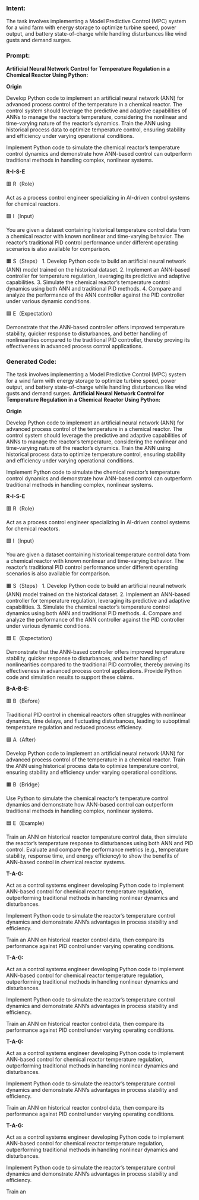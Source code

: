 ### Intent:
The task involves implementing a Model Predictive Control (MPC) system for a wind farm with energy storage to optimize turbine speed, power output, and battery state-of-charge while handling disturbances like wind gusts and demand surges.

### Prompt:
**Artificial Neural Network Control for Temperature Regulation in a Chemical Reactor Using Python:**

**Origin**

Develop Python code to implement an artificial neural network (ANN) for advanced process control of the temperature in a chemical reactor. The control system should leverage the predictive and adaptive capabilities of ANNs to manage the reactor’s temperature, considering the nonlinear and time-varying nature of the reactor’s dynamics. Train the ANN using historical process data to optimize temperature control, ensuring stability and efficiency under varying operational conditions.

Implement Python code to simulate the chemical reactor’s temperature control dynamics and demonstrate how ANN-based control can outperform traditional methods in handling complex, nonlinear systems.

**R-I-S-E**

🟥 R（Role）

Act as a process control engineer specializing in AI-driven control systems for chemical reactors.

🟩 I（Input）

You are given a dataset containing historical temperature control data from a chemical reactor with known nonlinear and time-varying behavior. The reactor’s traditional PID control performance under different operating scenarios is also available for comparison.

🟧 S（Steps）
	1.	Develop Python code to build an artificial neural network (ANN) model trained on the historical dataset.
	2.	Implement an ANN-based controller for temperature regulation, leveraging its predictive and adaptive capabilities.
	3.	Simulate the chemical reactor’s temperature control dynamics using both ANN and traditional PID methods.
	4.	Compare and analyze the performance of the ANN controller against the PID controller under various dynamic conditions.

🟦 E（Expectation）

Demonstrate that the ANN-based controller offers improved temperature stability, quicker response to disturbances, and better handling of nonlinearities compared to the traditional PID controller, thereby proving its effectiveness in advanced process control applications.

### Generated Code:
The task involves implementing a Model Predictive Control (MPC) system for a wind farm with energy storage to optimize turbine speed, power output, and battery state-of-charge while handling disturbances like wind gusts and demand surges.
**Artificial Neural Network Control for Temperature Regulation in a Chemical Reactor Using Python:**

**Origin**

Develop Python code to implement an artificial neural network (ANN) for advanced process control of the temperature in a chemical reactor. The control system should leverage the predictive and adaptive capabilities of ANNs to manage the reactor’s temperature, considering the nonlinear and time-varying nature of the reactor’s dynamics. Train the ANN using historical process data to optimize temperature control, ensuring stability and efficiency under varying operational conditions.

Implement Python code to simulate the chemical reactor’s temperature control dynamics and demonstrate how ANN-based control can outperform traditional methods in handling complex, nonlinear systems.

**R-I-S-E**

🟥 R（Role）

Act as a process control engineer specializing in AI-driven control systems for chemical reactors.

🟩 I（Input）

You are given a dataset containing historical temperature control data from a chemical reactor with known nonlinear and time-varying behavior. The reactor’s traditional PID control performance under different operating scenarios is also available for comparison.

🟧 S（Steps）
	1.	Develop Python code to build an artificial neural network (ANN) model trained on the historical dataset.
	2.	Implement an ANN-based controller for temperature regulation, leveraging its predictive and adaptive capabilities.
	3.	Simulate the chemical reactor’s temperature control dynamics using both ANN and traditional PID methods.
	4.	Compare and analyze the performance of the ANN controller against the PID controller under various dynamic conditions.

🟦 E（Expectation）

Demonstrate that the ANN-based controller offers improved temperature stability, quicker response to disturbances, and better handling of nonlinearities compared to the traditional PID controller, thereby proving its effectiveness in advanced process control applications. Provide Python code and simulation results to support these claims.

**B-A-B-E:**

🟥 B（Before）

Traditional PID control in chemical reactors often struggles with nonlinear dynamics, time delays, and fluctuating disturbances, leading to suboptimal temperature regulation and reduced process efficiency.

🟩 A（After）

Develop Python code to implement an artificial neural network (ANN) for advanced process control of the temperature in a chemical reactor. Train the ANN using historical process data to optimize temperature control, ensuring stability and efficiency under varying operational conditions.

🟧 B（Bridge）

Use Python to simulate the chemical reactor’s temperature control dynamics and demonstrate how ANN-based control can outperform traditional methods in handling complex, nonlinear systems.

🟦 E（Example）

Train an ANN on historical reactor temperature control data, then simulate the reactor’s temperature response to disturbances using both ANN and PID control. Evaluate and compare the performance metrics (e.g., temperature stability, response time, and energy efficiency) to show the benefits of ANN-based control in chemical reactor systems.

**T-A-G:**

Act as a control systems engineer developing Python code to implement ANN-based control for chemical reactor temperature regulation, outperforming traditional methods in handling nonlinear dynamics and disturbances.

Implement Python code to simulate the reactor’s temperature control dynamics and demonstrate ANN’s advantages in process stability and efficiency.

Train an ANN on historical reactor control data, then compare its performance against PID control under varying operating conditions.

**T-A-G:**

Act as a control systems engineer developing Python code to implement ANN-based control for chemical reactor temperature regulation, outperforming traditional methods in handling nonlinear dynamics and disturbances.

Implement Python code to simulate the reactor’s temperature control dynamics and demonstrate ANN’s advantages in process stability and efficiency.

Train an ANN on historical reactor control data, then compare its performance against PID control under varying operating conditions.

**T-A-G:**

Act as a control systems engineer developing Python code to implement ANN-based control for chemical reactor temperature regulation, outperforming traditional methods in handling nonlinear dynamics and disturbances.

Implement Python code to simulate the reactor’s temperature control dynamics and demonstrate ANN’s advantages in process stability and efficiency.

Train an ANN on historical reactor control data, then compare its performance against PID control under varying operating conditions.

**T-A-G:**

Act as a control systems engineer developing Python code to implement ANN-based control for chemical reactor temperature regulation, outperforming traditional methods in handling nonlinear dynamics and disturbances.

Implement Python code to simulate the reactor’s temperature control dynamics and demonstrate ANN’s advantages in process stability and efficiency.

Train an
